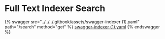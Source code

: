 # Full Text Indexer Search

{% swagger src="../../../.gitbook/assets/swagger-indexer (1).yaml" path="/search" method="get" %}
[swagger-indexer (1).yaml](<../../../.gitbook/assets/swagger-indexer (1).yaml>)
{% endswagger %}
